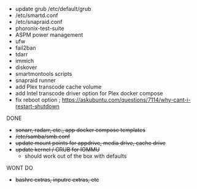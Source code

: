 - update grub /etc/default/grub
- /etc/smartd.conf
- /etc/snapraid.conf
- phoronix-test-suite
- ASPM power management
- ufw
- fail2ban
- tdarr
- immich
- diskover
- smartmontools scripts
- snapraid runner
- add Plex transcode cache volume
- add Intel transcode driver option for Plex docker compose
- fix reboot option ; https://askubuntu.com/questions/7114/why-cant-i-restart-shutdown

DONE

- ~~sonarr, radarr, etc., app docker compose templates~~
- ~~/etc/samba/smb.conf~~
- ~~update mount points for appdrive, media drive, cache drive~~
- ~~update kernel / GRUB for IOMMU~~
  - should work out of the box with defaults

WONT DO

- ~~bashrc extras, inputrc extras, etc~~